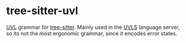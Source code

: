# tree-sitter-uvl
[UVL](https://github.com/Universal-Variability-Language) grammar for [tree-sitter](https://github.com/tree-sitter/tree-sitter). Mainly used in the [UVLS](https://codeberg.org/caradhras/uvls.git) language server,  
so its not the most ergonomic grammar, since it encodes error states.

